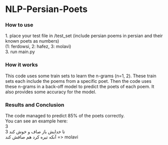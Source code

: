 <h1>NLP-Persian-Poets</h1>
<h3>How to use</h3>
1. place your test file in /test_set (include persian poems in persian and their known poets as numbers) <br>
(1: ferdowsi, 2: hafez, 3: molavi) <br>
3. run main.py <br>

<h3>How it works</h3>
This code uses some train sets to learn the n-grams (n=1, 2). These train sets each include the poems from a specific poet. Then the code uses these n-grams in a back-off model to predict the poets of each poem. It also provides some accuracy for the model. 

<h3>Results and Conclusion</h3>
The code managed to predict 85% of the poets correctly. <br>
You can see an example here:<br>
3	<br>تا خدایش باز صاف و خوش کند
3	<br>آنکه تیره کرد هم صافش کند
=> molavi
